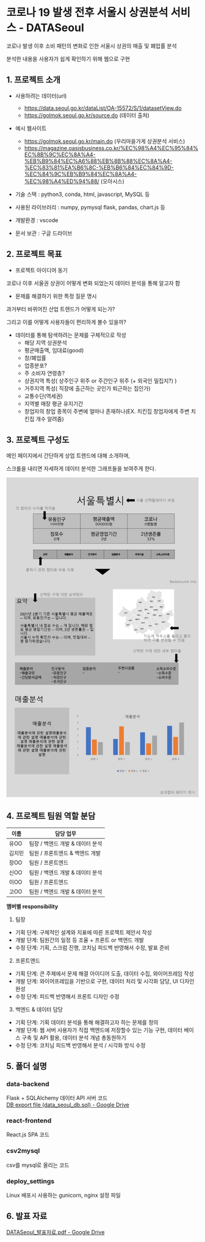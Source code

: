 # 코로나 19 발생 전후 서울시 상권분석 서비스 - DATASeoul

코로나 발생 이후 소비 패턴의 변화로 인한 서울시 상권의 매출 및 폐업률 분석

분석한 내용을 사용자가 쉽게 확인하기 위해 웹으로 구현


## 1. 프로젝트 소개

- 사용하려는 데이터(url)
  - https://data.seoul.go.kr/dataList/OA-15572/S/1/datasetView.do
  - https://golmok.seoul.go.kr/source.do (데이터 출처)

- 예시 웹사이트
  - https://golmok.seoul.go.kr/main.do (우리마을가게 상권분석 서비스)
  - https://magazine.oasisbusiness.co.kr/%EC%98%A4%EC%95%84%EC%8B%9C%EC%8A%A4-%EB%B9%84%EC%A6%88%EB%8B%88%EC%8A%A4-%EC%83%81%EA%B6%8C-%EB%B6%84%EC%84%9D-%EC%84%9C%EB%B9%84%EC%8A%A4-%EC%98%A4%ED%94%88/ (오아시스)

 - 기술 스택 : python3, conda, html,  javascript, MySQL 등
- 사용된 라이브러리 : numpy, pymysql flask, pandas, chart.js 등
- 개발환경 : vscode
- 문서 보관 : 구글 드라이브


## 2. 프로젝트 목표

  - 프로젝트 아이디어 동기

코로나 이후 서울권 상권이 어떻게 변화 되었는지 데이터 분석을 통해 알고자 함
 
  - 문제를 해결하기 위한 특정 질문 명시

 과거부터 바뀌어진 산업 트렌드가 어떻게 되는가?
 
 그리고 이를 어떻게 사용자들이 편리하게 볼수 있을까?

  - 데이터를 통해 탐색하려는 문제를 구체적으로 작성
     - 해당 지역 상권분석
     - 평균매출액, 임대료(good)
     - 창/폐업률
     - 업종분포?
     - 주 소비자 연령층?
     - 상권지역 특성( 상주인구 위주 or 주간인구 위주 (+ 외국인 밀집지?) )
     - 거주지역 특성( 직장에 출근하는 곳인가 퇴근하는 집인가)
     - 교통수단(역세권)
     - 지역별 매장 평균 유지기간
     - 창업자의 창업 종목이 주변에 얼마나 존재하나(EX. 치킨집 창업자에게 주변 치킨집 개수 알려줌)
	

## 3. 프로젝트 구성도

메인 페이지에서 간단하게 상업 트렌드에 대해 소개하며,

스크롤을 내리면 자세하게 데이터 분석한 그래프들을 보여주게 한다.

![UI디자인](UI%EB%94%94%EC%9E%90%EC%9D%B8.png)

## 4. 프로젝트 팀원 역할 분담
| 이름 | 담당 업무 |
| ------ | ------ |
| 유OO | 팀장 / 백엔드 개발 & 데이터 분석 |
| 김지민 | 팀원 / 프론트엔드 & 백엔드 개발 |
| 장OO | 팀원 / 프론트엔드 |
| 신OO | 팀원 / 백엔드 개발 & 데이터 분석 |
| 이OO | 팀원 / 프론트엔드 |
| 고OO | 팀원 / 백엔드 개발 & 데이터 분석 |

**멤버별 responsibility**

1. 팀장 

- 기획 단계: 구체적인 설계와 지표에 따른 프로젝트 제안서 작성
- 개발 단계: 팀원간의 일정 등 조율 + 프론트 or 백엔드 개발
- 수정 단계: 기획, 스크럼 진행, 코치님 피드백 반영해서 수정, 발표 준비

2. 프론트엔드 

- 기획 단계: 큰 주제에서 문제 해결 아이디어 도출, 데이터 수집, 와이어프레임 작성
- 개발 단계: 와이어프레임을 기반으로 구현, 데이터 처리 및 시각화 담당, UI 디자인 완성
- 수정 단계: 피드백 반영해서 프론트 디자인 수정

 3. 백엔드 & 데이터 담당  

- 기획 단계: 기획 데이터 분석을 통해 해결하고자 하는 문제를 정의
- 개발 단계: 웹 서버 사용자가 직접 백엔드에 저장할수 있는 기능 구현, 데이터 베이스 구축 및 API 활용, 데이터 분석 개념 총동원하기
- 수정 단계: 코치님 피드백 반영해서 분석 / 시각화 방식 수정

## 5. 폴더 설명
### data-backend
Flask + SQLAlchemy 데이터 API 서버 코드  
[DB export file (data_seoul_db.sql) - Google Drive](https://drive.google.com/file/d/1-ah2bfE11wNKbpt-_yt6wEeNGyyyXmDA/view?usp=sharing)
### react-frontend
React.js SPA 코드
### csv2mysql
csv를 mysql로 올리는 코드
### deploy_settings
Linux 배포시 사용하는 gunicorn, nginx 설정 파일

## 6. 발표 자료
[DATASeoul_발표자료.pdf - Google Drive](https://drive.google.com/file/d/1-vl0UnV6aMHye6Ncmep83lK3k5BcX8VH/view?usp=sharing)
